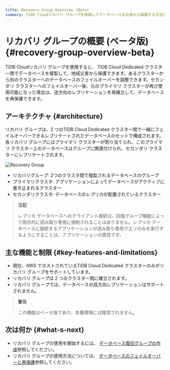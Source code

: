 ```yaml
---
title: Recovery Group Overview (Beta)
summary: TiDB Cloudリカバリ グループを使用してデータベースを災害から保護する方法を学びます。
---
```


# リカバリ グループの概要 (ベータ版) {#recovery-group-overview-beta}

TiDB Cloudリカバリ グループを使用すると、 TiDB Cloud Dedicated クラスター間でデータベースを複製して、地域災害から保護できます。あるクラスターから別のクラスターへのデータベースのフェイルオーバーを調整できます。セカンダリ クラスターへのフェイルオーバー後、元のプライマリ クラスターが再び使用可能になった場合は、逆方向のレプリケーションを再確立して、データベースを再保護できます。

## アーキテクチャ {#architecture}

リカバリ グループは、2 つのTiDB Cloud Dedicated クラスター間で一緒にフェイルオーバーできるレプリケートされたデータベースのセットで構成されます。各リカバリ グループにはプライマリ クラスターが割り当てられ、このプライマリ クラスター上のデータベースはグループに関連付けられ、セカンダリ クラスターにレプリケートされます。

![Recovery Group](https://download.pingcap.com/images/docs/tidb-cloud/recovery-group/recovery-group-overview.png)

-   リカバリグループ: 2つのクラスタ間で複製されるデータベースのグループ
-   プライマリクラスタ: アプリケーションによってデータベースがアクティブに書き込まれるクラスター
-   セカンダリクラスタ: データベースのレプリカが配置されているクラスター

> **注記**
>
> レプリカ データベースへのクライアント接続は、回復グループ機能によって明示的に読み取り専用に強制されることはありません。レプリカ データベースに接続するアプリケーションが読み取り専用クエリのみを実行するようにすることは、アプリケーションの責任です。

## 主な機能と制限 {#key-features-and-limitations}

-   現在、AWS でホストされているTiDB Cloud Dedicated クラスターのみがリカバリ グループをサポートしています。
-   リカバリ グループは 2 つのクラスター間に確立されます。
-   リカバリ グループでは、データベースの双方向レプリケーションはサポートされません。

> **警告**
>
> この機能はベータ版であり、本番環境には推奨されません。

## 次は何か {#what-s-next}

-   リカバリ グループの使用を開始するには、 [データベース復旧グループの作成](/tidb-cloud/recovery-group-get-started.md)参照してください。
-   リカバリ グループの使用方法については、 [データベースのフェイルオーバーと再保護](/tidb-cloud/recovery-group-failover.md)参照してください。
